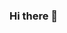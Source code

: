### Hi there 👋

<!--
**kasraheidarinezhad/kasraheidarinezhad** is a ✨ _special_ ✨ repository because its `README.md` (this file) appears on your GitHub profile.

Here are some ideas to get you started:

- 🔭 I’m currently working on FOREX.com
- 🌱 I’m currently learning Python professionally
- 💬 Ask me about Python, Always happy to help
- 📫 How to reach me: ...
- 😄 Pronouns: ...
- ⚡ Fun fact: Hiking, Biking, Sometimes cooking
